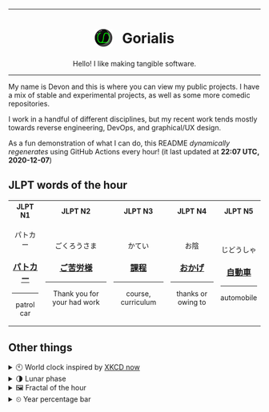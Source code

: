 ***

<h1 align="center">
<sub>
    <img src="readme/resources/avatar.png" height="36">
</sub>
&nbsp;
Gorialis
</h1>
<p align="center">
Hello! I like making tangible software.
</p>

***

My name is Devon and this is where you can view my public projects. I have a mix of stable and experimental projects, as well as some more comedic repositories.

I work in a handful of different disciplines, but my recent work tends mostly towards reverse engineering, DevOps, and graphical/UX design.

As a fun demonstration of what I can do, this README *dynamically regenerates* using GitHub Actions every hour! (it last updated at **22:07 UTC, 2020-12-07**)

<h2>JLPT words of the hour</h2>
<table>
    <tr>
        <th>JLPT N1</th>
        <th>JLPT N2</th>
        <th>JLPT N3</th>
        <th>JLPT N4</th>
        <th>JLPT N5</th>
    </tr>
    <tr>
        <td>
            <p align="center">パトカー</p>
            <h3 align="center"><b><a href="https://jisho.org/search/%E3%83%91%E3%83%88%E3%82%AB%E3%83%BC">パトカー</a></b></h3>
            <hr>
            <p align="center">patrol car</p>
        </td>
        <td>
            <p align="center">ごくろうさま</p>
            <h3 align="center"><b><a href="https://jisho.org/search/%E3%81%94%E8%8B%A6%E5%8A%B4%E6%A7%98">ご苦労様</a></b></h3>
            <hr>
            <p align="center">Thank you for your had work</p>
        </td>
        <td>
            <p align="center">かてい</p>
            <h3 align="center"><b><a href="https://jisho.org/search/%E8%AA%B2%E7%A8%8B">課程</a></b></h3>
            <hr>
            <p align="center">course,<wbr> curriculum</p>
        </td>
        <td>
            <p align="center">お陰</p>
            <h3 align="center"><b><a href="https://jisho.org/search/%E3%81%8A%E3%81%8B%E3%81%92">おかげ</a></b></h3>
            <hr>
            <p align="center">thanks or owing to</p>
        </td>
        <td>
            <p align="center">じどうしゃ</p>
            <h3 align="center"><b><a href="https://jisho.org/search/%E8%87%AA%E5%8B%95%E8%BB%8A">自動車</a></b></h3>
            <hr>
            <p align="center">automobile</p>
        </td>
    </tr>
</table>

<h2>Other things</h2>
<details>
<summary>🕙  World clock inspired by <a href="https://xkcd.com/now">XKCD now</a></summary>

> <img src="generated/now.png" width="512">

</details>
<details>
<summary>🌗 Lunar phase</summary>

The moon is approximately 79.16% through its phase (Last Quarter).

</details>
<details>
<summary>&#x1f5bc; Fractal of the hour</summary>

> <img src="generated/fractal.png" width="512">

</details>
<details>
<summary>&#x23f2; Year percentage bar</summary>
<pre><code>2020 [██████████████████▁▁] 93.42%</code></pre>
</details>
